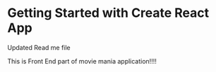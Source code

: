 # Getting Started with Create React App

Updated Read me file

This is Front End part of movie mania application!!!!
